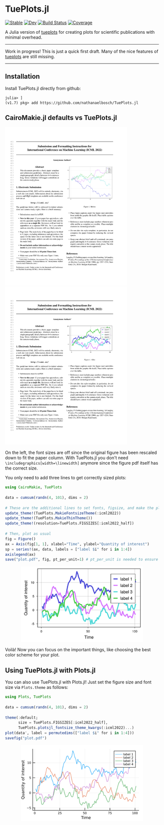 # TuePlots.jl

[![Stable](https://img.shields.io/badge/docs-stable-blue.svg)](https://nathanaelbosch.github.io/TuePlots.jl/stable/)
[![Dev](https://img.shields.io/badge/docs-dev-blue.svg)](https://nathanaelbosch.github.io/TuePlots.jl/dev/)
[![Build Status](https://github.com/nathanaelbosch/TuePlots.jl/actions/workflows/CI.yml/badge.svg?branch=main)](https://github.com/nathanaelbosch/TuePlots.jl/actions/workflows/CI.yml?query=branch%3Amain)
[![Coverage](https://codecov.io/gh/nathanaelbosch/TuePlots.jl/branch/main/graph/badge.svg)](https://codecov.io/gh/nathanaelbosch/TuePlots.jl)


A Julia version of [tueplots](https://github.com/pnkraemer/tueplots/) for creating plots for scientific publications with minimal overhead.

---

Work in progress!
This is just a quick first draft.
Many of the nice features of [tueplots](https://github.com/pnkraemer/tueplots/) are still missing.

---

## Installation
Install TuePlots.jl directly from github:
```
julia> ]
(v1.7) pkg> add https://github.com/nathanaelbosch/TuePlots.jl
```


## CairoMakie.jl defaults vs TuePlots.jl
<img src="files/paper_before.svg" width="400"/> <img src="files/paper_after.svg" width="400"/>

On the left, the font sizes are off since the original figure has been rescaled down to fit the paper column.
With TuePlots.jl you don't need `\includegraphics[width=\linewidth]` anymore since the figure pdf itself has the correct size.

You only need to add three lines to get correctly sized plots:
```julia
using CairoMakie, TuePlots

data = cumsum(randn(4, 101), dims = 2)

# These are the additional lines to set fonts, figsize, and make the plot a bit more sleek
update_theme!(TuePlots.MakieFontsizeTheme(:icml2022))
update_theme!(TuePlots.MakieThinTheme())
update_theme!(resolution=TuePlots.FIGSIZES[:icml2022_half])

# Then, plot as usual
fig = Figure()
ax = Axis(fig[1, 1], xlabel="Time", ylabel="Quantity of interest")
sp = series!(ax, data, labels = ["label $i" for i in 1:4])
axislegend(ax)
save("plot.pdf", fig, pt_per_unit=1) # pt_per_unit is needed to ensure the correct sizes
```
<p align="center">
<img src="./files/makie.svg" width="400" />
</p>

Voilà! Now you can focus on the important things, like choosing the best color scheme for your plot.


## Using TuePlots.jl with Plots.jl
You can also use TuePlots.jl with Plots.jl!
Just set the figure size and font size via `Plots.theme` as follows:
```julia
using Plots, TuePlots

data = cumsum(randn(4, 101), dims = 2)

theme(:default;
      size = TuePlots.FIGSIZES[:icml2022_half],
      TuePlots.plotsjl_fontsize_theme_kwargs(:icml2022)...)
plot(data', label = permutedims(["label $i" for i in 1:4]))
savefig("plot.pdf")
```
<p align="center">
<img src="./files/plotsjl.svg" width="400" />
</p>
